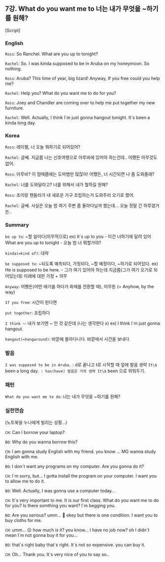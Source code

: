 ## 7강. What do you want me to 너는 내가 무엇을 ~하기를 원해?

[Script]

### English

`Ross`: So Ranchel. What are you up to tonight?

`Rachel`: So. I was kinda supposed to be in Aruba on my honeymoon. So nothing.

`Ross`: Aruba? This time of year, big lizard! Anyway, If you free could you help me?

`Rachel`: Help you? What do you want me to do for you?

`Ross`: Joey and Chandler are coming over to help me put together my new furniture.

`Rachel`: Well. Actually, I think I\`m just gonna hangout tonight. It\`s been a kinda long day.


### Korea

`Ross`: 레이첼, 너 오늘 뭐하기로 되어있어?

`Rachel`: 글쎄. 지금쯤 나는 신호여행으로 아루바에 있어야 하는건데.. 어쨌든 아무것도 없어.

`Ross`: 아루바? 이 맘때쯤에는 도마뱀만 많잖아! 어쨌든, 너 시간되면 나 좀 도와줄래?

`Rachel`: 너를 도와달라고? 너를 위해서 내가 뭘하길 원해?

`Ross`: 조이랑 챈들러가 내 새로운 가구 조립하는거 도와주러 오기로 했어.

`Rachel`: 글쎄. 사실은 오늘 밤 여기 주변 좀 돌아다닐까 했는데... 오늘 정말 긴 하루였거든..

### Summary

`be up to`: ~할 일이다(의무적으로)
ex) It\`s up to you - 이건 너하기에 달려 있어
What are you up to tonight - 오늘 밤 너 뭐할거야?

`kinda(=kind of)`: 대략

`be supposed to`: ~되도록 예측되다, 가정되다, ~할 예정이다, ~하기로 되어있다.
ex) He is supposed to be here. - 그가 여기 있어야 하는데 지금쯤(그가 여기 오기로 되어있는데) 미래에 대한 가정 + 의무

`Anyway`: 어쨌든(어떤 애기를 하다가 화제를 전환할 때), 아무튼 (= Anyhow, by the way)

`If you free`: 시간이 된다면 

`put together`: 조립하다

`I think ~`: 내가 보기엔 ~ 인 것 같은데 (나는 생각한다 x) ex) I think I\`m just gonna hangout.

`hangout(=hangaround)`: 바깥에 돌아다니다. 바깥에서 시간을 보내다.

### 발음

`I was supposed to be in Aruba.` : d로 끝나고 t로 시작할 때 앞에 발음 생략
`It\`s been a long day.` : has(have) 발음은 거의 생략 It\`s been 으로 외워두기.


### 패턴
`What do you want me to do`: 너는 내가 무엇을 ~하기를 원해?

### 실전연습
(노트북을 누나에게 빌리는 상황...)

`CH`: Can I borrow your laptop?

`BO`: Why do you wanna borrow this?  

`CH`: I am gonna study English with my friend. you know ... MG wanna study English with me. 

`BO`: I don\`t want any programs on my computer. Are you gonna do it?

`CH`: I\`m sorry, but... I gotta install the program on your computer. I want you to allow me to do it.

`BO`: Well. Actually, I was gonna use a computer today...

`CH`: It\`s very important to me. It is our first class. What do you want me to do for you? Is there  somthing you want? I\`m begging you.

`BO`: Are you serious? umm... 🤔 okey but there is one condition. I want you to buy cloths for me.

`CH`: umm... ☹️  how much is it? you know... I have no job now? oh I didn\`t mean I\`m not gonna buy it for you...

`BO`: that\`s right baby that\`s right. It\`s not so expensive. you can buy it.

`CH`: Oh... Thank you. It\`s very nice of you to say so..












